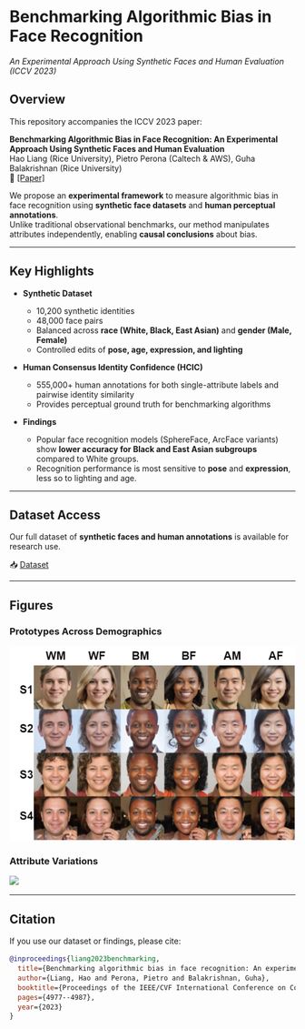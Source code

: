 # Benchmarking Algorithmic Bias in Face Recognition  
*An Experimental Approach Using Synthetic Faces and Human Evaluation (ICCV 2023)*

## Overview
This repository accompanies the ICCV 2023 paper:

**Benchmarking Algorithmic Bias in Face Recognition: An Experimental Approach Using Synthetic Faces and Human Evaluation**  
Hao Liang (Rice University), Pietro Perona (Caltech & AWS), Guha Balakrishnan (Rice University)  
📄 [[Paper]](https://openaccess.thecvf.com/content/ICCV2023/papers/Liang_Benchmarking_Algorithmic_Bias_in_Face_Recognition_An_Experimental_Approach_Using_ICCV_2023_paper.pdf)

We propose an **experimental framework** to measure algorithmic bias in face recognition using **synthetic face datasets** and **human perceptual annotations**.  
Unlike traditional observational benchmarks, our method manipulates attributes independently, enabling **causal conclusions** about bias.  

---

## Key Highlights
- **Synthetic Dataset**  
  - 10,200 synthetic identities  
  - 48,000 face pairs  
  - Balanced across **race (White, Black, East Asian)** and **gender (Male, Female)**  
  - Controlled edits of **pose, age, expression, and lighting**  

- **Human Consensus Identity Confidence (HCIC)**  
  - 555,000+ human annotations for both single-attribute labels and pairwise identity similarity  
  - Provides perceptual ground truth for benchmarking algorithms  

- **Findings**  
  - Popular face recognition models (SphereFace, ArcFace variants) show **lower accuracy for Black and East Asian subgroups** compared to White groups.  
  - Recognition performance is most sensitive to **pose** and **expression**, less so to lighting and age.  

---

## Dataset Access
Our full dataset of **synthetic faces and human annotations** is available for research use.  

📥 [Dataset](https://rice.app.box.com/s/0t7dtfurh8jf80mhq3f7s8nbya2g58w9)  

---

## Figures
### Prototypes Across Demographics
<img src="prototype.png" width="600"/>  

### Attribute Variations
<img src="attributes.png" width="600"/>  

---

## Citation
If you use our dataset or findings, please cite:
```bibtex
@inproceedings{liang2023benchmarking,
  title={Benchmarking algorithmic bias in face recognition: An experimental approach using synthetic faces and human evaluation},
  author={Liang, Hao and Perona, Pietro and Balakrishnan, Guha},
  booktitle={Proceedings of the IEEE/CVF International Conference on Computer Vision},
  pages={4977--4987},
  year={2023}
}
